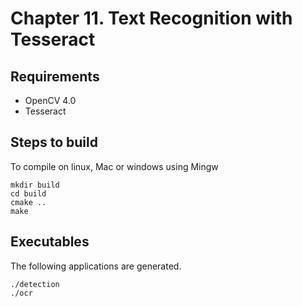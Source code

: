 # Chapter 11. Text Recognition with Tesseract 

## Requirements

- OpenCV 4.0
- Tesseract

## Steps to build

To compile on linux, Mac or windows using Mingw

```
mkdir build
cd build
cmake ..
make
```

## Executables

The following applications are generated.

```
./detection
./ocr  
```
